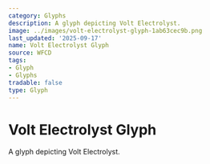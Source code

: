 ```yaml
---
category: Glyphs
description: A glyph depicting Volt Electrolyst.
image: ../images/volt-electrolyst-glyph-1ab63cec9b.png
last_updated: '2025-09-17'
name: Volt Electrolyst Glyph
source: WFCD
tags:
- Glyph
- Glyphs
tradable: false
type: Glyph
---
```


# Volt Electrolyst Glyph

A glyph depicting Volt Electrolyst.

